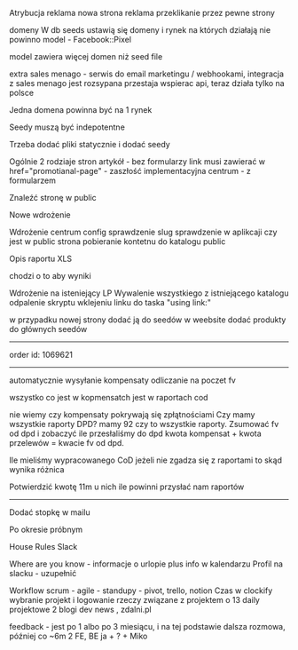 Atrybucja
reklama nowa strona reklama
przeklikanie przez pewne strony

domeny
W db seeds ustawią się domeny i rynek na których działają nie powinno
model - Facebook::Pixel

model zawiera więcej domen niż seed file

extra sales menago - serwis do email marketingu / webhookami, integracja z sales menago jest rozsypana przestaja wspierac api, teraz działa tylko na polsce

Jedna domena powinna być na 1 rynek

Seedy muszą być indepotentne

Trzeba dodać pliki statycznie i dodać seedy

Ogólnie 2 rodziaje stron
artykół - bez formularzy
 link musi zawierać w href="promotianal-page" - zaszłość implementacyjna
centrum - z formularzem

Znaleźć stronę w public


Nowe wdrożenie

Wdrożenie centrum
config sprawdzenie slug
sprawdzenie w aplikcaji czy jest w public strona
pobieranie kontetnu do katalogu public


Opis raportu XLS

chodzi o to aby wyniki

Wdrożenie na isteniejący LP
Wywalenie wszystkiego z istniejącego katalogu
odpalenie skryptu
wklejeniu linku do taska "using link:"

w przypadku nowej strony dodać ją do seedów w weebsite
dodać produkty do głównych seedów

---

order id: 1069621


--- 

automatycznie wysyłanie kompensaty odliczanie na poczet fv

wszystko co jest w kopmensatch jest w raportach cod

nie wiemy czy kompensaty pokrywają się zpłątnościami
Czy mamy wszystkie raporty DPD? mamy 92 czy to wszystkie raporty.
Zsumować fv od dpd i zobaczyć ile przesłaliśmy do dpd kwota kompensat + kwota przelewów = kwacie fv od dpd.

Ile mieliśmy wypracowanego CoD jeżeli nie zgadza się z raportami to skąd wynika różnica

Potwierdzić kwotę 11m u nich ile powinni przysłać nam raportów

---

Dodać stopkę w mailu

Po okresie próbnym

House Rules Slack

Where are you know - informacje o urlopie plus info w kalendarzu
Profil na slacku - uzupełnić

Workflow
scrum - agile
	- standupy
	- pivot, trello, notion
Czas w clockify
wybranie projekt i logowanie rzeczy związane z projektem
o 13 daily projektowe
2 blogi dev news , zdalni.pl

feedback - jest po 1 albo po 3 miesiącu, i na tej podstawie dalsza rozmowa,
później co ~6m
2 FE, BE ja + ? + Miko

